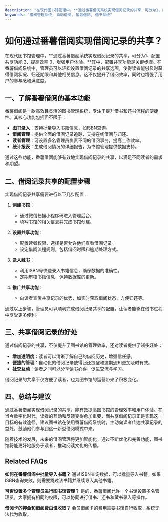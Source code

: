 ```yaml
---
description: "在现代图书馆管理中，**通过番薯借阅系统实现借阅记录的共享，可分为1、配置共享功能 2、提高效率 3、增强用户体验。**其中，配置共享功能是关键步骤。在番薯借阅系统中，管理员可以轻松设置借阅记录的共享选项，使得读者能够及时获得借阅状况、归还期限和其他相关信息。这不仅提升了借阅效率，同时也增强了用户的参与感和满意度。"
keywords: "借阅管理系统, 自助借阅, 番薯借阅, 借书系统"
---
```

# 如何通过番薯借阅实现借阅记录的共享？

在现代图书馆管理中，**通过番薯借阅系统实现借阅记录的共享，可分为1、配置共享功能 2、提高效率 3、增强用户体验。**其中，配置共享功能是关键步骤。在番薯借阅系统中，管理员可以轻松设置借阅记录的共享选项，使得读者能够及时获得借阅状况、归还期限和其他相关信息。这不仅提升了借阅效率，同时也增强了用户的参与感和满意度。

## **一、了解番薯借阅的基本功能**

番薯借阅是一款高效且灵活的图书管理系统，专注于提升借书和还书流程的便捷性。其核心功能包括但不限于：

- **图书录入**：支持批量导入书籍信息，如ISBN查询。
- **借阅管理**：提供全面的借阅记录追踪，支持在线借阅与归还。
- **读者管理**：可设置多名管理员负责不同的借阅事务，提高工作效率。
- **统计报表**：生成借阅情况的详细报告，为书馆管理提供数据支持。

通过这些功能，番薯借阅能够有效地实现借阅记录的共享，以满足不同读者的需求和期望。

## **二、借阅记录共享的配置步骤**

实现借阅记录共享需要进行以下几步配置：

1. **创建书馆**：
   - 通过微信扫描小程序码进入管理后台。
   - 填写书馆的相关信息并完成书馆创建。

2. **设置共享功能**：
   - 配置读者权限，选择是否允许他们查看借阅记录。
   - 设定借阅流程规则，包括借阅时限和逾期处理方式。

3. **录入藏书**：
   - 利用ISBN号快速录入书籍信息，确保数据的准确性。
   - 定期审核书籍信息，保持数据库的更新。

4. **推广共享功能**：
   - 向读者宣传共享记录的优势，如实时获取借阅状态、方便归还等。

通过以上步骤，管理员可以顺利完成借阅记录共享的配置，让读者能够在借书过程中享受更多便利。

## **三、共享借阅记录的好处**

通过借阅记录的共享，不仅提升了图书馆的管理效率，还对读者提供了诸多好处：

- **增加透明度**：读者可以清晰了解自己的借阅历史，增强信任感。
- **便捷的管理**：自动化的借阅记录使得归还提醒和逾期通知更加及时有效。
- **社交互动**：读者之间可以分享读书心得，促进交流与学习。

借阅记录的共享不仅方便了读者，也为图书馆的运营带来了积极变化。

## **四、总结与建议**

通过番薯借阅实现借阅记录的共享，能有效提高图书馆的管理效率和用户体验。在当今数字化时代，读者的互动和反馈变得愈加重要，而共享借阅记录正是实现这一目标的有效途径。建议图书馆在使用番薯借阅系统时，主动向读者传达共享记录的益处，鼓励他们参与到这一新型借阅模式中来。

随着技术的发展，未来的借阅管理将更加智能化，通过不断优化和完善功能，图书馆将能更好地服务于读者，推动阅读文化的传播。

## Related FAQs

**如何在番薯借阅中批量导入书籍？**
通过ISBN查询数据，可以批量导入书籍。如果ISBN查询失败，则需要跳过该书籍并继续导入其他书籍。

**可否设置多个管理员进行图书馆管理？**
是的，番薯借阅允许一个书馆设置多名管理员，大家拥有相同的权限，可以协同进行借书、还书和藏书录入等操作。

**借阅卡的押金和借阅费由谁收取？**
会员借阅卡的费用需要书馆自行收取，系统无法代为收取。
